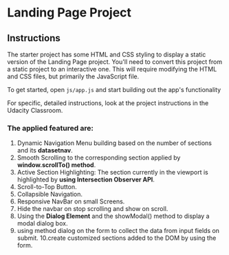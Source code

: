 # Landing Page Project

## Instructions

The starter project has some HTML and CSS styling to display a static version of the Landing Page project. You'll need to convert this project from a static project to an interactive one. This will require modifying the HTML and CSS files, but primarily the JavaScript file.

To get started, open `js/app.js` and start building out the app's functionality

For specific, detailed instructions, look at the project instructions in the Udacity Classroom.

### The applied featured are:

1. Dynamic Navigation Menu building based on the number of sections and its **datasetnav**.
2. Smooth Scrolling to the corresponding section applied by **window.scrollTo() method**.
3. Active Section Highlighting: The section currently in the viewport is highlighted by **using Intersection Observer API**.
4. Scroll-to-Top Button.
5. Collapsible Navigation.
6. Responsive NavBar on small Screens.
7. Hide the navbar on stop scrolling and show on scroll.
8. Using the **Dialog Element** and the showModal() method to display a modal dialog box.
9. using method dialog on the form to collect the data from input fields on submit.
   10.create customized sections added to the DOM by using the form.
